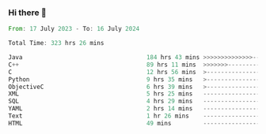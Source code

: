### Hi there 👋

<!--
**luoxuanzao/luoxuanzao** is a ✨ _special_ ✨ repository because its `README.md` (this file) appears on your GitHub profile.

Here are some ideas to get you started:

- 🔭 I’m currently working on ...
- 🌱 I’m currently learning ...
- 👯 I’m looking to collaborate on ...
- 🤔 I’m looking for help with ...
- 💬 Ask me about ...
- 📫 How to reach me: ...
- 😄 Pronouns: ...
- ⚡ Fun fact: ...
-->

<!--START_SECTION:waka-->

```rust
From: 17 July 2023 - To: 16 July 2024

Total Time: 323 hrs 26 mins

Java                                   184 hrs 43 mins >>>>>>>>>>>>>>-----------   57.05 %
C++                                    89 hrs 11 mins  >>>>>>>------------------   27.55 %
C                                      12 hrs 56 mins  >------------------------   04.00 %
Python                                 9 hrs 35 mins   >------------------------   02.96 %
ObjectiveC                             6 hrs 39 mins   >------------------------   02.06 %
XML                                    5 hrs 25 mins   -------------------------   01.67 %
SQL                                    4 hrs 29 mins   -------------------------   01.39 %
YAML                                   2 hrs 14 mins   -------------------------   00.69 %
Text                                   1 hr 26 mins    -------------------------   00.45 %
HTML                                   49 mins         -------------------------   00.26 %
```

<!--END_SECTION:waka-->